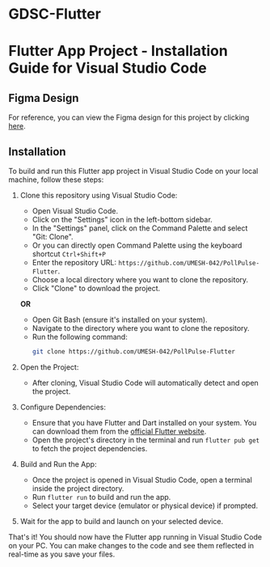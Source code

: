 # GDSC-Flutter
# Flutter App Project - Installation Guide for Visual Studio Code

## Figma Design

For reference, you can view the Figma design for this project by clicking [here](https://www.figma.com/file/KAAj6qMlkKJ0HG39omnXkP/Voting-app?type=design&node-id=0%3A1&mode=design&t=w2UcQGJIplv3kSNZ-1).

## Installation

To build and run this Flutter app project in Visual Studio Code on your local machine, follow these steps:

1. Clone this repository using Visual Studio Code:

   - Open Visual Studio Code.
   - Click on the "Settings" icon in the left-bottom sidebar.
   - In the "Settings" panel, click on the Command Palette and select "Git: Clone".
   - Or you can directly open Command Palette using the keyboard shortcut `Ctrl+Shift+P`
   - Enter the repository URL: `https://github.com/UMESH-042/PollPulse-Flutter`.
   - Choose a local directory where you want to clone the repository.
   - Click "Clone" to download the project.

   **OR**

   - Open Git Bash (ensure it's installed on your system).
   - Navigate to the directory where you want to clone the repository.
   - Run the following command:
     ```bash
     git clone https://github.com/UMESH-042/PollPulse-Flutter
     ```

2. Open the Project:

   - After cloning, Visual Studio Code will automatically detect and open the project.

3. Configure Dependencies:

   - Ensure that you have Flutter and Dart installed on your system. You can download them from the [official Flutter website](https://flutter.dev/docs/get-started/install).
   - Open the project's directory in the terminal and run `flutter pub get` to fetch the project dependencies.

4. Build and Run the App:

   - Once the project is opened in Visual Studio Code, open a terminal inside the project directory.
   - Run `flutter run` to build and run the app.
   - Select your target device (emulator or physical device) if prompted.

5. Wait for the app to build and launch on your selected device.

That's it! You should now have the Flutter app running in Visual Studio Code on your PC. You can make changes to the code and see them reflected in real-time as you save your files.
